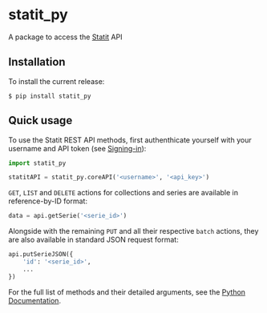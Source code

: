 # statit_py
A package to access the [Statit](https://gostatit.com) API

## Installation

To install the current release:

```
$ pip install statit_py
```

## Quick usage

To use the Statit REST API methods, first authenthicate yourself with your username and API token (see [Signing-in](https://help.gostatit.com/excel/signin/#authentication)):

```py
import statit_py

statitAPI = statit_py.coreAPI('<username>', '<api_key>')
```

`GET`, `LIST` and `DELETE` actions for collections and series are available in reference-by-ID format:

```py
data = api.getSerie('<serie_id>')
```

Alongside with the remaining `PUT` and all their respective `batch`  actions, they are also available in standard JSON request format:

```py
api.putSerieJSON({
    'id': '<serie_id>',
    ...
})
```

For the full list of methods and their detailed arguments, see the [Python Documentation]().






